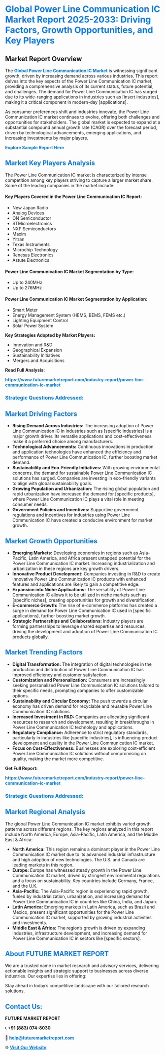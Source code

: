 <h1 style="color: #007BFF;">Global Power Line Communication IC Market Report 2025-2033: Driving Factors, Growth Opportunities, and Key Players</h1>

<section id="overview">
<h2>Market Report Overview</h2>
<p>The <a href="https://www.futuremarketreport.com/industry-report/power-line-communication-ic-market" style="color: #007BFF; text-decoration: none;"><strong>Global Power Line Communication IC Market</strong></a> is witnessing significant growth, driven by increasing demand across various industries. This report delves into the key aspects of the Power Line Communication IC market, providing a comprehensive analysis of its current status, future potential, and challenges. The demand for Power Line Communication IC has surged due to its wide-ranging applications in industries such as [insert industries], making it a critical component in modern-day [applications].</p>
<p>As consumer preferences shift and industries innovate, the Power Line Communication IC market continues to evolve, offering both challenges and opportunities for stakeholders. The global market is expected to expand at a substantial compound annual growth rate (CAGR) over the forecast period, driven by technological advancements, emerging applications, and increasing investments by major players.</p>
</section>

<section id="overview">
<p><a href="https://www.futuremarketreport.com/request-sample/reportId=82291" style="color: #007BFF; text-decoration: none;"><strong>Explore Sample Report Here</strong></a></p>
</section>

<section id="key-players">
<h2 style="color: #007BFF;">Market Key Players Analysis</h2>
<p>The Power Line Communication IC market is characterized by intense competition among key players striving to capture a larger market share. Some of the leading companies in the market include:</p>
<h4>Key Players Covered in the Power Line Communication IC Report:</h4>
<ul><li>New Japan Radio</li><li>Analog Devices</li><li>ON Semiconductor</li><li>STMicroelectronics</li><li>NXP Semiconductors</li><li>Maxim</li><li>Yitran</li><li>Texas Instruments</li><li>Microchip Technology</li><li>Renesas Electronics</li><li>Astute Electronics</li></ul>
<h4>Power Line Communication IC Market Segmentation by Type:</h4>
<ul><li>Up to 240MHz</li><li>Up to 276MHz</li></ul>

<h4>Power Line Communication IC Market Segmentation by Application:</h4>
<ul><li>Smart Meter</li><li>Energy Management System (HEMS, BEMS, FEMS etc.)</li><li>Lighting Equipment Control</li><li>Solar Power System</li></ul>
<p><strong>Key Strategies Adopted by Market Players:</strong></p>
<ul>
<li>Innovation and R&D</li>
<li>Geographical Expansion</li>
<li>Sustainability Initiatives</li>
<li>Mergers and Acquisitions</li>
</ul>
</section>

<section>
<p><strong>Read Full Analysis: </strong></p><a href="https://www.futuremarketreport.com/industry-report/power-line-communication-ic-market" style="color: #007BFF; text-decoration: none;"><strong>https://www.futuremarketreport.com/industry-report/power-line-communication-ic-market</strong></a>
<h3 style="color: #007BFF;">Strategic Questions Addressed:</h3>
</section>

<section id="driving-factors">
<h2 style="color: #007BFF;">Market Driving Factors</h2>
<ul>
<li><strong>Rising Demand Across Industries:</strong> The increasing adoption of Power Line Communication IC in industries such as [specific industries] is a major growth driver. Its versatile applications and cost-effectiveness make it a preferred choice among manufacturers.</li>
<li><strong>Technological Advancements:</strong> Continuous innovations in production and application technologies have enhanced the efficiency and performance of Power Line Communication IC, further boosting market demand.</li>
<li><strong>Sustainability and Eco-Friendly Initiatives:</strong> With growing environmental concerns, the demand for sustainable Power Line Communication IC solutions has surged. Companies are investing in eco-friendly variants to align with global sustainability goals.</li>
<li><strong>Growing Population and Urbanization:</strong> The rising global population and rapid urbanization have increased the demand for [specific products], where Power Line Communication IC plays a vital role in meeting consumer needs.</li>
<li><strong>Government Policies and Incentives:</strong> Supportive government regulations and incentives for industries using Power Line Communication IC have created a conducive environment for market growth.</li>
</ul>
</section>

<section id="growth-opportunities">
<h2 style="color: #007BFF;">Market Growth Opportunities</h2>
<ul>
<li><strong>Emerging Markets:</strong> Developing economies in regions such as Asia-Pacific, Latin America, and Africa present untapped potential for the Power Line Communication IC market. Increasing industrialization and urbanization in these regions are key growth drivers.</li>
<li><strong>Innovative Product Development:</strong> Companies investing in R&D to create innovative Power Line Communication IC products with enhanced features and applications are likely to gain a competitive edge.</li>
<li><strong>Expansion into Niche Applications:</strong> The versatility of Power Line Communication IC allows it to be utilized in niche markets such as [specific niches], creating opportunities for growth and diversification.</li>
<li><strong>E-commerce Growth:</strong> The rise of e-commerce platforms has created a surge in demand for Power Line Communication IC used in [specific applications], further boosting market growth.</li>
<li><strong>Strategic Partnerships and Collaborations:</strong> Industry players are forming partnerships to leverage shared expertise and resources, driving the development and adoption of Power Line Communication IC products globally.</li>
</ul>
</section>

<section id="trending-factors">
<h2 style="color: #007BFF;">Market Trending Factors</h2>
<ul>
<li><strong>Digital Transformation:</strong> The integration of digital technologies in the production and distribution of Power Line Communication IC has improved efficiency and customer satisfaction.</li>
<li><strong>Customization and Personalization:</strong> Consumers are increasingly seeking personalized Power Line Communication IC solutions tailored to their specific needs, prompting companies to offer customizable options.</li>
<li><strong>Sustainability and Circular Economy:</strong> The push towards a circular economy has driven demand for recyclable and reusable Power Line Communication IC solutions.</li>
<li><strong>Increased Investment in R&D:</strong> Companies are allocating significant resources to research and development, resulting in breakthroughs in Power Line Communication IC technology and applications.</li>
<li><strong>Regulatory Compliance:</strong> Adherence to strict regulatory standards, particularly in industries like [specific industries], is influencing product development and quality in the Power Line Communication IC market.</li>
<li><strong>Focus on Cost-Effectiveness:</strong> Businesses are exploring cost-efficient Power Line Communication IC solutions without compromising on quality, making the market more competitive.</li>
</ul>
</section>

<section>
<p><strong>Get Full Report: </strong></p><a href="https://www.futuremarketreport.com/industry-report/power-line-communication-ic-market" style="color: #007BFF; text-decoration: none;"><strong>https://www.futuremarketreport.com/industry-report/power-line-communication-ic-market</strong></a>
<h3 style="color: #007BFF;">Strategic Questions Addressed:</h3>
</section>


<section id="regional-analysis">
<h2 style="color: #007BFF;">Market Regional Analysis</h2>
<p>The global Power Line Communication IC market exhibits varied growth patterns across different regions. The key regions analyzed in this report include North America, Europe, Asia-Pacific, Latin America, and the Middle East & Africa:</p>
<ul>
<li><strong>North America:</strong> This region remains a dominant player in the Power Line Communication IC market due to its advanced industrial infrastructure and high adoption of new technologies. The U.S. and Canada are leading markets in this region.</li>
<li><strong>Europe:</strong> Europe has witnessed steady growth in the Power Line Communication IC market, driven by stringent environmental regulations and a focus on sustainability. Key countries include Germany, France, and the U.K.</li>
<li><strong>Asia-Pacific:</strong> The Asia-Pacific region is experiencing rapid growth, fueled by industrialization, urbanization, and increasing demand for Power Line Communication IC in countries like China, India, and Japan.</li>
<li><strong>Latin America:</strong> Emerging markets in Latin America, such as Brazil and Mexico, present significant opportunities for the Power Line Communication IC market, supported by growing industrial activities and investments.</li>
<li><strong>Middle East & Africa:</strong> The region’s growth is driven by expanding industries, infrastructure development, and increasing demand for Power Line Communication IC in sectors like [specific sectors].</li>
</ul>
</section>

<footer>
<h2 style="color: #007BFF;">About FUTURE MARKET REPORT</h2>
<p>We are a trusted name in market research and advisory services, delivering actionable insights and strategic support to businesses across diverse industries. Our expertise lies in offering:</p>

<p>Stay ahead in today’s competitive landscape with our tailored research solutions.</p>

<h2 style="color: #007BFF;">Contact Us:</h2>
<p><strong>FUTURE MARKET REPORT</strong></p>
<p>📞 <strong>+91 (883) 074-8030</strong></p>
<p>📧 <strong><a href="mailto:help@futuremarketreport.com" style="color: #007BFF;">help@futuremarketreport.com</a></strong></p>
<p>🌐 <strong><a href="https://www.futuremarketreport.com/" style="color: #007BFF;">Visit Our Website</a></strong></p>
</footer>